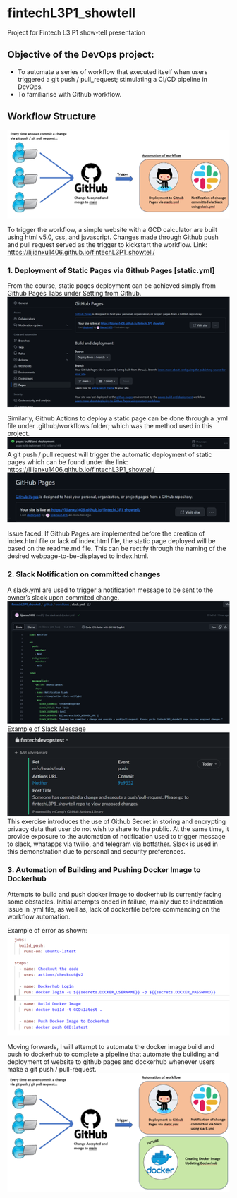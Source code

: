 # fintechL3P1_showtell
Project for Fintech L3 P1 show-tell presentation

## Objective of the DevOps project: 
* To automate a series of workflow that executed itself when users triggered a git push / pull_request; stimulating a CI/CD pipeline in DevOps.
* To familiarise with Github workflow.

## Workflow Structure
![Current Workflow](./images/currentworkflow.png)

To trigger the workflow, a simple website with a GCD calculator are built using html v5.0, css, and javascript. Changes made through Github push and pull request served as the trigger to kickstart the workflow. 
Link: https://lijianxu1406.github.io/fintechL3P1_showtell/

### 1. **Deployment of Static Pages via Github Pages [static.yml]**
From the course, static pages deployment can be achieved simply from Github Pages Tabs under Setting from Github.
![gitpage](./images/gitpage.png)

Similarly, Github Actions to deploy a static page can be done through a .yml file under .github/workflows folder; which was the method used in this project. 
![pagebuilddeployment](./images/pagebuilddeployment.png)
A git push / pull request will trigger the automatic deployment of static pages which can be found under the link: https://lijianxu1406.github.io/fintechL3P1_showtell/
![link](./images/link.png)

Issue faced: If Github Pages are implemented before the creation of index.html file or lack of index.html file, the static page deployed will be based on the readme.md file. This can be rectify through the naming of the desired webpage-to-be-displayed to index.html. 

### 2. **Slack Notification on committed changes**
A slack.yml are used to trigger a notification message to be sent to the owner’s slack upon commited change.
![slack](./images/slack.png)
Example of Slack Message
![notification](./images/notification.png)
This exercise introduces the use of Github Secret in storing and encrypting privacy data that user do not wish to share to the public. At the same time, it provide exposure to the automation of notification used to trigger message to slack, whatapps via twilio, and telegram via botfather. Slack is used in this demonstration due to personal and security preferences.  

### 3. **Automation of Building and Pushing Docker Image to Dockerhub**
Attempts to build and push docker image to dockerhub is currently facing some obstacles. Initial attempts ended in failure, mainly due to indentation issue in .yml file, as well as, lack of dockerfile before commencing on the workflow automation. 

Example of error as shown:
![errorexample](./images/errorexample.png)

Moving forwards, I will attempt to automate the docker image build and push to dockerhub to complete a pipeline that automate the building and deployment of website to github pages and dockerhub whenever users make a git push / pull-request. 
![futureworkflow](./images/futureworkflow.png)
